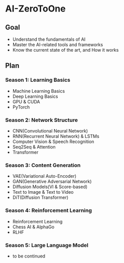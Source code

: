 # AI-ZeroToOne

## Goal
 - Understand the fundamentals of AI
 - Master the AI-related tools and frameworks
 - Know the current state of the art, and How it works

## Plan
### Season 1: Learning Basics
 - Machine Learning Basics
 - Deep Learning Basics
 - GPU & CUDA
 - PyTorch

### Season 2: Network Structure
 - CNN(Convolutional Neural Network)
 - RNN(Recurrent Neural Network) & LSTMs
 - Computer Vision & Speech Recognition
 - Seq2Seq & Attention
 - Transformer

### Season 3: Content Generation
 - VAE(Variational Auto-Encoder)
 - GAN(Generative Adversarial Network)
 - Diffusion Models(VI & Score-based)
 - Text to Image & Text to Video
 - DiT(Diffusion Transformer)

### Season 4: Reinforcement Learning
 - Reinforcement Learning
 - Chess AI & AlphaGo
 - RLHF

### Season 5: Large Language Model
 - to be continued
